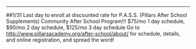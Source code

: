 
---
##1/31 Last day to enroll at discounted rate for P.A.S.S. (Pillars After School Supplements) Community After School Program!!!
$75/mo 1 day schedule, $90/mo 2 day schedule, $125/mo 3 day schedule
Go to http://www.pillarsacademy.org/after-school/about/
for schedule, details, and online registration, and spread the word!
